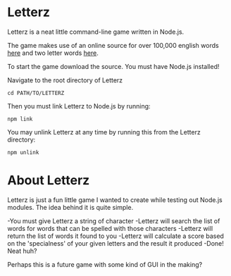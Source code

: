 # Letterz

Letterz is a neat little command-line game written in Node.js.

The game makes use of an online source for over 100,000 english words [here][words] and two letter words [here][two].

To start the game download the source. You must have Node.js installed!

Navigate to the root directory of Letterz

`cd PATH/TO/LETTERZ`

Then you must link Letterz to Node.js by running:

`npm link`

You may unlink Letterz at any time by running this from the Letterz directory:

`npm unlink`

# About Letterz

Letterz is just a fun little game I wanted to create while testing out Node.js modules. The idea behind it is quite simple.

-You must give Letterz a string of character
-Letterz will search the list of words for words that can be spelled with those characters
-Letterz will return the list of words it found to you
-Letterz will calculate a score based on the 'specialness' of your given letters and the result it produced
-Done! Neat huh?

Perhaps this is a future game with some kind of GUI in the making?

[words]: http://www-01.sil.org/linguistics/wordlists/english/wordlist/wordsEn.txt
[two]: http://en.wiktionary.org/wiki/Appendix:Official_English_Scrabble_2-letter_words